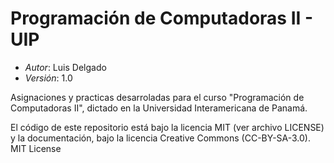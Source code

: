 # Programación de Computadoras II - UIP

* *Autor*: Luis Delgado
* *Versión*: 1.0

Asignaciones y practicas desarroladas para el curso "Programación de Computadoras II",
dictado en la Universidad Interamericana de Panamá.

El código de este repositorio está bajo la licencia MIT (ver archivo LICENSE)
 y la documentación, bajo la licencia Creative Commons (CC-BY-SA-3.0).
MIT License
